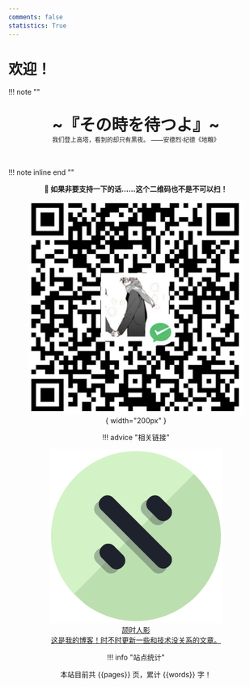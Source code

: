 ```yaml
---
comments: false
statistics: True
---
```


# 欢迎！


!!! note "" 
    <br><br>
    <div align="center" style="font-size:32px;font-weight:bold">
        ~『その時を待つよ』~
    </div>
    <div align="center" style="font-size:12px">
        我们登上高塔，看到的却只有黑夜。  ——安德烈·纪德《地粮》
    </div>
    <br><br>

!!! note inline end ""
    <center>
        **🥺 如果非要支持一下的话……这个二维码也不是不可以扫！**
    </center>
    <figure markdown align="center">
    ![](static/wechatPayQRCode.png){ width="200px" }
    <figure>

!!! advice "相关链接"
    <div class="flink-list">
    <div class="flink-list-item">
        <div class="flink-item-icon">
            ![](_assets/iro/IroPatch_Green.png)
        </div>
    <a href="https://blog.isshikih.top/" title="颉时人影" target="_blank">
        <div class="flink-item-name">颉时人影</div>
        <div class="flink-item-desc">这是我的博客！时不时更新一些和技术没关系的文章。</div>
    </a>
    </div>
    </div>

!!! info "站点统计"
    <center>
    本站目前共 {{pages}} 页，累计 {{words}} 字！
    </center>